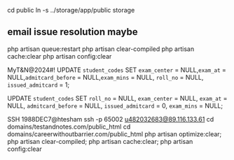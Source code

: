cd public
ln -s ../storage/app/public storage

## email issue resolution maybe
php artisan queue:restart
php artisan clear-compiled
php artisan cache:clear
php artisan config:clear


MyT&N@2024#!
UPDATE `student_codes` SET `exam_center` = NULL,`exam_at` = NULL,`admitcard_before` = NULL,`exam_mins` = NULL, `roll_no` = NULL, `issued_admitcard` = 1;


UPDATE `student_codes` 
SET `roll_no` = NULL,
`exam_center` = NULL,
`exam_at` = NULL,
`admitcard_before` = NULL,
`issued_admitcard` = 0,
`exam_mins` = NULL;



SSH 1988DEC7@htesham
ssh -p 65002 u482032683@89.116.133.61
cd domains/testandnotes.com/public_html
cd domains/careerwithoutbarrier.com/public_html
php artisan optimize:clear; php artisan clear-compiled; php artisan cache:clear; php artisan config:clear